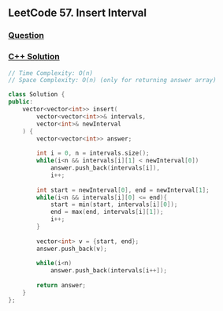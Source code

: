 ## LeetCode 57. Insert Interval

### [Question](https://leetcode.com/problems/insert-interval/)

### [C++ Solution](https://leetcode.com/submissions/detail/659136770/)
```c++
// Time Complexity: O(n)
// Space Complexity: O(n) (only for returning answer array)

class Solution {
public:
    vector<vector<int>> insert(
        vector<vector<int>>& intervals,
        vector<int>& newInterval
    ) {
        vector<vector<int>> answer;
        
        int i = 0, n = intervals.size();
        while(i<n && intervals[i][1] < newInterval[0])
            answer.push_back(intervals[i]),
            i++;
        
        int start = newInterval[0], end = newInterval[1];
        while(i<n && intervals[i][0] <= end){
            start = min(start, intervals[i][0]);
            end = max(end, intervals[i][1]);
            i++;
        }
        
        vector<int> v = {start, end};
        answer.push_back(v);
        
        while(i<n)
            answer.push_back(intervals[i++]);
            
        return answer;
    }
};
```